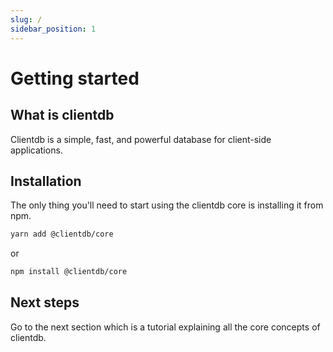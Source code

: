 ```yaml
---
slug: /
sidebar_position: 1
---
```


# Getting started

## What is clientdb

Clientdb is a simple, fast, and powerful database for client-side applications.

## Installation

The only thing you'll need to start using the clientdb core is installing it from npm.

```bash
yarn add @clientdb/core
```

or

```bash
npm install @clientdb/core
```

## Next steps

Go to the next section which is a tutorial explaining all the core concepts of clientdb.
